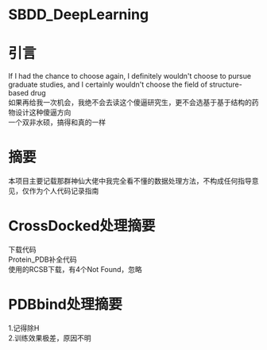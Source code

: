 # SBDD_DeepLearning
# 引言
If I had the chance to choose again, I definitely wouldn't choose to pursue graduate studies, and I certainly wouldn't choose the field of structure-based drug  
如果再给我一次机会，我绝不会去读这个傻逼研究生，更不会选基于基于结构的药物设计这种傻逼方向  
一个双非水硕，搞得和真的一样  
# 摘要
本项目主要记载那群神仙大佬中我完全看不懂的数据处理方法，不构成任何指导意见，仅作为个人代码记录指南
# CrossDocked处理摘要
下载代码  
Protein_PDB补全代码  
使用的RCSB下载，有4个Not Found，忽略
# PDBbind处理摘要
1.记得除H  
2.训练效果极差，原因不明
